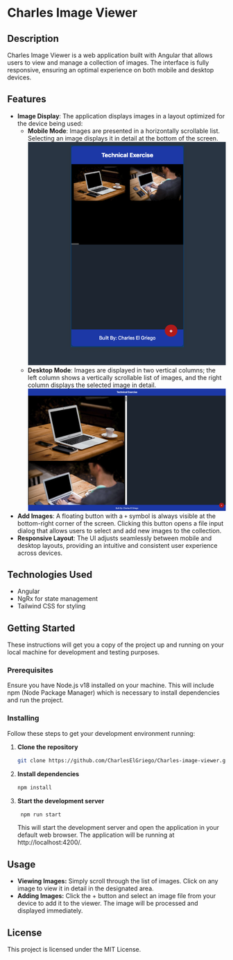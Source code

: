 # Charles Image Viewer

## Description

Charles Image Viewer is a web application built with Angular that allows users to view and manage a collection of images. The interface is fully responsive, ensuring an optimal experience on both mobile and desktop devices.

## Features

- **Image Display**: The application displays images in a layout optimized for the device being used:
  - **Mobile Mode**: Images are presented in a horizontally scrollable list. Selecting an image displays it in detail at the bottom of the screen.
    ![Mobile Mode](./mobile.png)
  - **Desktop Mode**: Images are displayed in two vertical columns; the left column shows a vertically scrollable list of images, and the right column displays the selected image in detail.
    ![Desktop Mode](./desktop.png)
- **Add Images**: A floating button with a `+` symbol is always visible at the bottom-right corner of the screen. Clicking this button opens a file input dialog that allows users to select and add new images to the collection.
- **Responsive Layout**: The UI adjusts seamlessly between mobile and desktop layouts, providing an intuitive and consistent user experience across devices.

## Technologies Used

- Angular
- NgRx for state management
- Tailwind CSS for styling

## Getting Started

These instructions will get you a copy of the project up and running on your local machine for development and testing purposes.

### Prerequisites

Ensure you have Node.js v18 installed on your machine. This will include npm (Node Package Manager) which is necessary to install dependencies and run the project.

### Installing

Follow these steps to get your development environment running:

1. **Clone the repository**

   ```bash
   git clone https://github.com/CharlesElGriego/Charles-image-viewer.git

   ```

2. **Install dependencies**
   ```bash
   npm install
   ```
3. **Start the development server**
   ```bash
    npm run start
   ```
   This will start the development server and open the application in your default web browser. The application will be running at http://localhost:4200/.

## Usage

- **Viewing Images:** Simply scroll through the list of images. Click on any image to view it in detail in the designated area.
- **Adding Images:** Click the + button and select an image file from your device to add it to the viewer. The image will be processed and displayed immediately.

## License

This project is licensed under the MIT License.
